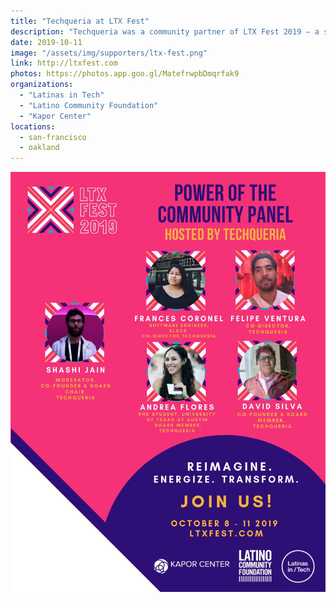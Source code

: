 ```yaml
---
title: "Techqueria at LTX Fest"
description: "Techqueria was a community partner of LTX Fest 2019 — a space for visionaries to convene, share and build strategies that continue to revolutionize tech, philanthropy and build power for our communities."
date: 2019-10-11
image: "/assets/img/supporters/ltx-fest.png"
link: http://ltxfest.com
photos: https://photos.app.goo.gl/MatefrwpbDmqrfak9
organizations:
  - "Latinas in Tech"
  - "Latino Community Foundation"
  - "Kapor Center"
locations:
  - san-francisco
  - oakland
---
```


![Power of Community Panel](/assets/img/events/2019-10-11.jpg)